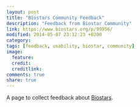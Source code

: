 ```yaml
---
layout: post
title: "Biostars Community Feedback"
description: "Feedback from Biostar Community"
link: https://www.biostars.org/p/99956/
modified: 2014-05-07 23:12:23 +0200
category: 
tags: [feedback, usability, biostar, community]
image:
  feature: 
  credit: 
  creditlink: 
comments: true
share: true
---
```


A page to collect feedback about [Biostars](https://www.biostars.org).
